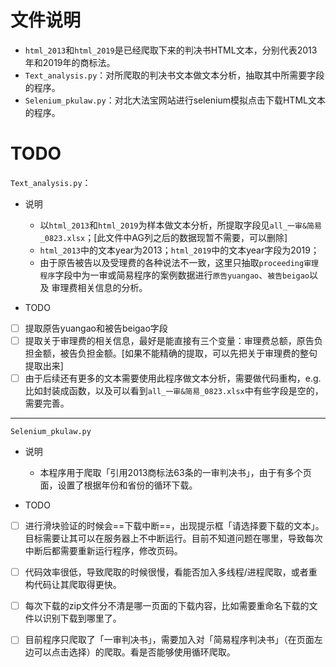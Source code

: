 # 文件说明

* `html_2013`和`html_2019`是已经爬取下来的判决书HTML文本，分别代表2013年和2019年的商标法。
* `Text_analysis.py`：对所爬取的判决书文本做文本分析，抽取其中所需要字段的程序。
* `Selenium_pkulaw.py`：对北大法宝网站进行selenium模拟点击下载HTML文本的程序。

# TODO

`Text_analysis.py`：

* 说明
  * 以`html_2013`和`html_2019`为样本做文本分析，所提取字段见`all_一审&简易_0823.xlsx`；[此文件中AG列之后的数据现暂不需要，可以删除]
  * `html_2013`中的文本year为2013；`html_2019`中的文本year字段为2019；
  * 由于原告被告以及受理费的各种说法不一致，这里只抽取`proceeding审理程序`字段中为一审或简易程序的案例数据进行`原告yuangao`、`被告beigao`以及 审理费相关信息的分析。

* TODO

- [ ]  提取原告yuangao和被告beigao字段
- [ ]  提取关于审理费的相关信息，最好是能直接有三个变量：审理费总额，原告负担金额，被告负担金额。[如果不能精确的提取，可以先把关于审理费的整句提取出来]
- [ ] 由于后续还有更多的文本需要使用此程序做文本分析，需要做代码重构，e.g.比如封装成函数，以及可以看到`all_一审&简易_0823.xlsx`中有些字段是空的，需要完善。

----

`Selenium_pkulaw.py`

* 说明
  * 本程序用于爬取「引用2013商标法63条的一审判决书」，由于有多个页面，设置了根据年份和省份的循环下载。

* TODO

- [ ] 进行滑块验证的时候会==下载中断==，出现提示框「请选择要下载的文本」。目标需要让其可以在服务器上不中断运行。目前不知道问题在哪里，导致每次中断后都需要重新运行程序，修改页码。

- [ ] 代码效率很低，导致爬取的时候很慢，看能否加入多线程/进程爬取，或者重构代码让其爬取得更快。

- [ ] 每次下载的zip文件分不清是哪一页面的下载内容，比如需要重命名下载的文件以识别下载到哪里了。

- [ ] 目前程序只爬取了「一审判决书」，需要加入对「简易程序判决书」（在页面左边可以点击选择）的爬取。看是否能够使用循环爬取。

  

